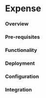# Expense

### Overview

### Pre-requisites

### Functionality

### Deployment

### Configuration

### Integration
